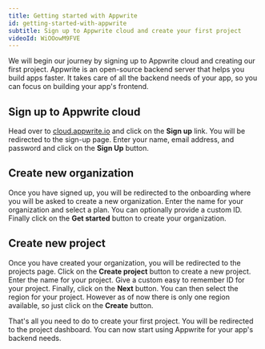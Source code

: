 ```yaml
---
title: Getting started with Appwrite
id: getting-started-with-appwrite
subtitle: Sign up to Appwrite cloud and create your first project
videoId: WiOOowM9FVE
---
```


We will begin our journey by signing up to Appwrite cloud and creating our first project. Appwrite is an open-source backend server that helps you build apps faster. It takes care of all the backend needs of your app, so you can focus on building your app's frontend.

## Sign up to Appwrite cloud

Head over to [cloud.appwrite.io](https://cloud.appwrite.io) and click on the **Sign up** link. You will be redirected to the sign-up page. Enter your name, email address, and password and click on the **Sign Up** button.

## Create new organization

Once you have signed up, you will be redirected to the onboarding where you will be asked to create a new organization. Enter the name for your organization and select a plan. You can optionally provide a custom ID. Finally click on the **Get started** button to create your organization.

## Create new project

Once you have created your organization, you will be redirected to the projects page. Click on the **Create project** button to create a new project. Enter the name for your project. Give a custom easy to remember ID for your project. Finally, click on the **Next** button. You can then select the region for your project. However as of now there is only one region available, so just click on the **Create** button.

That's all you need to do to create your first project. You will be redirected to the project dashboard. You can now start using Appwrite for your app's backend needs.